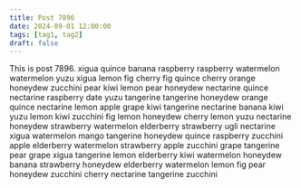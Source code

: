 ```yaml
---
title: Post 7896
date: 2024-09-01 12:00:00
tags: [tag1, tag2]
draft: false
---
```

This is post 7896.
xigua
quince
banana
raspberry
raspberry
watermelon
watermelon
yuzu
xigua
lemon
fig
cherry
fig
quince
cherry
orange
honeydew
zucchini
pear
kiwi
lemon
pear
honeydew
nectarine
quince
nectarine
raspberry
date
yuzu
tangerine
tangerine
honeydew
orange
quince
nectarine
lemon
apple
grape
kiwi
tangerine
nectarine
banana
kiwi
yuzu
lemon
kiwi
zucchini
fig
lemon
honeydew
cherry
lemon
yuzu
nectarine
honeydew
strawberry
watermelon
elderberry
strawberry
ugli
nectarine
xigua
watermelon
mango
tangerine
honeydew
quince
raspberry
zucchini
apple
elderberry
watermelon
strawberry
apple
zucchini
grape
tangerine
pear
grape
xigua
tangerine
lemon
elderberry
kiwi
watermelon
honeydew
banana
strawberry
honeydew
elderberry
watermelon
lemon
fig
pear
honeydew
zucchini
cherry
nectarine
tangerine
zucchini
